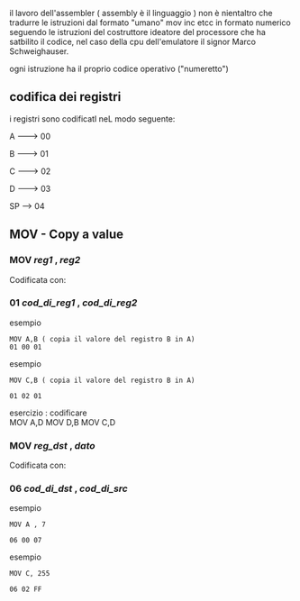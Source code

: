 il lavoro dell'assembler ( assembly è il linguaggio ) non è nientaltro che tradurre 
le istruzioni dal formato "umano" mov inc etcc in formato numerico seguendo le istruzioni 
del costruttore ideatore del processore che ha satbilito il codice, nel caso della cpu dell'emulatore il signor  Marco Schweighauser.
 
 
ogni istruzione ha il proprio codice operativo ("numeretto")
 
## codifica dei registri
i registri sono codificatI neL modo seguente:
 
   A ---> 00
   
   B ---> 01
   
   C ---> 02
   
   D ---> 03
   
   SP --> 04


## MOV - Copy a value 

### MOV  _reg1_ , _reg2_


Codificata con: 

### 01 _cod_di_reg1_ , _cod_di_reg2_

esempio 
```
MOV A,B ( copia il valore del registro B in A)
01 00 01
```

esempio
```
MOV C,B ( copia il valore del registro B in A)

01 02 01
```

esercizio : codificare  
MOV A,D
MOV D,B
MOV C,D


### MOV  _reg_dst_ , _dato_

Codificata con: 

### 06 _cod_di_dst_ , _cod_di_src_

esempio 
```
MOV A , 7 

06 00 07 
```

esempio 
```
MOV C, 255 

06 02 FF       
```

